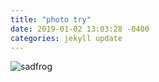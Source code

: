```yaml
---
title: "photo try"
date: 2019-01-02 13:03:28 -0400
categories: jekyll update
---
```

![sadfrog](https://user-images.githubusercontent.com/33595823/50607962-0baa3500-0e99-11e9-8b80-ef2c22d378b4.jpg)
